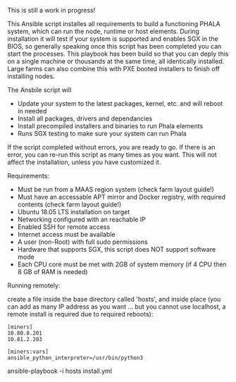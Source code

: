 This is still a work in progress!

This Ansible script installes all requirements to build a functioning PHALA system, which can run
the node, runtime or host elements. During installation it will test if your system is supported
and enables SGX in the BIOS, so generally speaking once this script has been completed you can start
the processes. This playbook has been build so that you can deply this on a single machine or 
thousands at the same time, all identically installed. Large farms can also combine this with PXE
booted installers to finish off installing nodes.

The Ansbile script will
- Update your system to the latest packages, kernel, etc. and will reboot in needed
- Install all packages, drivers and dependancies
- Install precompiled installers and binaries to run Phala elements
- Runs SGX testing to make sure your system can run Phala

If the script completed without errors, you are ready to go. If there is an error, you can re-run this
script as many times as you want. This will not affect the installation, unless you have customized it.

Requirements:
- Must be run from a MAAS region system (check farm layout guide!)
- Must have an accessable APT mirror and Docker registry, with required contents (check farm layout guide!)
- Ubuntu 18.05 LTS installation on target
- Networking configured with an reachable IP
- Enabled SSH for remote access
- Internet access must be available
- A user (non-Root) with full sudo permissions
- Hardware that supports SGX, this script does NOT support software mode
- Each CPU core must be met with 2GB of system memory (if 4 CPU then 8 GB of RAM is needed)

Running remotely:

create a file inside the base directory called 'hosts', and inside place (you can add as many IP address
as you want ... but you cannot use localhost, a remote install is required due to required reboots):

```
[miners]
10.80.0.201
10.81.2.203

[miners:vars]
ansible_python_interpreter=/usr/bin/python3
```

ansible-playbook -i hosts install.yml
